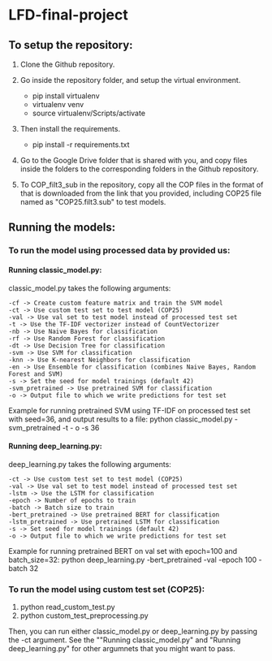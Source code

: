 # LFD-final-project

## To setup the repository:

1) Clone the Github repository.

2) Go inside the repository folder, and setup the virtual environment.
    - pip install virtualenv
    - virtualenv venv
    - source virtualenv/Scripts/activate

3) Then install the requirements.
    - pip install -r requirements.txt

4) Go to the Google Drive folder that is shared with you, and copy files inside the folders to the corresponding folders in the Github repository.
5) To COP_filt3_sub in the repository, copy all the COP files in the format of that is downloaded from the link that you provided, including COP25 file named as "COP25.filt3.sub" to test models.


## Running the models:

### To run the model using processed data by provided us:

#### Running classic_model.py:

classic_model.py takes the following arguments:

    -cf -> Create custom feature matrix and train the SVM model
    -ct -> Use custom test set to test model (COP25)
    -val -> Use val set to test model instead of processed test set
    -t -> Use the TF-IDF vectorizer instead of CountVectorizer
    -nb -> Use Naive Bayes for classification
    -rf -> Use Random Forest for classification
    -dt -> Use Decision Tree for classification
    -svm -> Use SVM for classification
    -knn -> Use K-nearest Neighbors for classification
    -en -> Use Ensemble for classification (combines Naive Bayes, Random Forest and SVM)
    -s -> Set the seed for model trainings (default 42)
    -svm_pretrained -> Use pretrained SVM for classification
    -o -> Output file to which we write predictions for test set
    

Example for running pretrained SVM using TF-IDF on processed test set with seed=36, and output results to a file: python classic_model.py -svm_pretrained -t - o -s 36

#### Running deep_learning.py:

deep_learning.py takes the following arguments:

    -ct -> Use custom test set to test model (COP25)
    -val -> Use val set to test model instead of processed test set
    -lstm -> Use the LSTM for classification
    -epoch -> Number of epochs to train
    -batch -> Batch size to train
    -bert_pretrained -> Use pretrained BERT for classification
    -lstm_pretrained -> Use pretrained LSTM for classification
    -s -> Set seed for model trainings (default 42)
    -o -> Output file to which we write predictions for test set
   
Example for running pretrained BERT on val set with epoch=100 and batch_size=32: python deep_learning.py -bert_pretrained -val -epoch 100 -batch 32

### To run the model using custom test set (COP25):

1) python read_custom_test.py
2) python custom_test_preprocessing.py

Then, you can run either classic_model.py or deep_learning.py by passing the -ct argument. See the ""Running classic_model.py" and "Running deep_learning.py" for other argumnets that you might want to pass.
